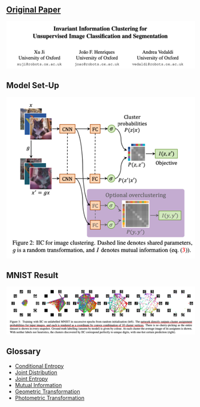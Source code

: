 ## [**Original Paper**](https://arxiv.org/abs/1807.06653)

![IIC](Image/title.png)

## **Model Set-Up**
<p align="center">
  <img src="https://github.com/Mayurji/Deep-Learning-Papers/blob/master/Invariant Information Clustering/Image/model.png" alt="Sublime's custom image"/>
</p>


## **MNIST Result**
<p align="center">
  <img src="https://github.com/Mayurji/Deep-Learning-Papers/blob/master//Invariant Information Clustering/Image/result.png" alt="Sublime's custom image"/>
</p>

## **Glossary**

* [Conditional Entropy](https://en.wikipedia.org/wiki/Conditional_entropy)
* [Joint Distribution](https://en.wikipedia.org/wiki/Joint_probability_distribution)
* [Joint Entropy](https://en.wikipedia.org/wiki/Joint_entropy)
* [Mutual Information](https://en.wikipedia.org/wiki/Mutual_information)
* [Geometric Transformation](https://en.wikipedia.org/wiki/Geometric_transformation)
* [Photometric Transformation](https://en.wikipedia.org/wiki/Photometry_(optics))

